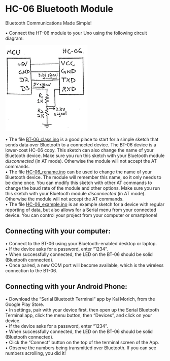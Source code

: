 # HC-06 Bluetooth Module
Bluetooth Communications Made Simple!

•	Connect the HT-06 module to your Uno using the following circuit diagram:

 ![HC-06 Wiring Diagram](https://github.com/dndubins/HC-06/blob/main/HC-06.png?raw=true)
 
•	The file <a href="https://github.com/dndubins/HC-06/blob/main/BT-06_class.ino">BT-06_class.ino</a> is a good place to start for a simple sketch that sends data over Bluetooth to a connected device. The BT-06 device is a lower-cost HC-06 copy. This sketch can also change the name of your Bluetooth device. Make sure you run this sketch with your Bluetooth module *disconnected* (in AT mode). Otherwise the module will not accept the AT commands.<br>
•	The file <a href="https://github.com/dndubins/HC-06/blob/main/HC-06_rename.ino">HC-06_rename.ino</a> can be used to change the name of your Bluetooth device. The module will remember this name, so it only needs to be done once. You can modify this sketch with other AT commands to change the baud rate of the module and other options. Make sure you run this sketch with your Bluetooth module *disconnected* (in AT mode). Otherwise the module will not accept the AT commands.<br>
•	The file <a href="https://github.com/dndubins/HC-06/blob/main/HC-06_example.ino">HC-06_example.ino</a> is an example sketch for a device with regular reporting of data, but also allows for a Serial menu from your connected device. You can control your project from your computer or smartphone!<p>

## Connecting with your computer:
•	Connect to the BT-06 using your Bluetooth-enabled desktop or laptop.<br>
•	If the device asks for a password, enter “1234”.<br>
•	When successfully connected, the LED on the BT-06 should be solid (Bluetooth connected).<br>
•	Once paired, a new COM port will become available, which is the wireless connection to the BT-06.<br>

## Connecting with your Android Phone:
•	Download the “Serial Bluetooth Terminal” app by Kai Morich, from the Google Play Store.<br>
•	In settings, pair with your device first, then open up the Serial Bluetooth Terminal app, click the menu button, then “Devices”, and click on your device.<br>
•	If the device asks for a password, enter “1234”.<br>
•	When successfully connected, the LED on the BT-06 should be solid (Bluetooth connected).<br>
•	Click the “Connect” button on the top of the terminal screen of the App.<br>
•	Observe the numbers being transmitted over Bluetooth. If you can see numbers scrolling, you did it!<br>
